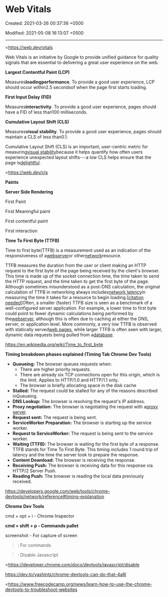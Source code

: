 # Web Vitals

Created: 2021-03-26 00:37:36 +0500

Modified: 2021-05-08 16:13:07 +0500

---

<https://web.dev/vitals

Web Vitals is an initiative by Google to provide unified guidance for quality signals that are essential to delivering a great user experience on the web.



**Largest Contentful Paint (LCP)**

Measures**loadingperformance**. To provide a good user experience, LCP should occur within2.5 secondsof when the page first starts loading.



**First Input Delay (FID)**

Measures**interactivity**. To provide a good user experience, pages should have a FID of less than100 milliseconds.



**Cumulative Layout Shift (CLS)**

Measures**visual stability**. To provide a good user experience, pages should maintain a CLS of less than0.1.



Cumulative Layout Shift (CLS) is an important, user-centric metric for measuring[visual stability](https://web.dev/user-centric-performance-metrics/#types-of-metrics)because it helps quantify how often users experience unexpected layout shifts---a low CLS helps ensure that the page is[delightful](https://web.dev/user-centric-performance-metrics/#questions).



<https://web.dev/cls



**Paints**

**Server Side Rendering**

First Paint

First Meaningful paint

First contentful paint

First interaction



**Time To First Byte (TTFB)**

Time to first byte(TTFB) is a measurement used as an indication of the responsiveness of a[webserver](https://en.wikipedia.org/wiki/Webserver)or other[network](https://en.wikipedia.org/wiki/Computer_network)resource.



TTFB measures the duration from the user or client making an HTTP request to the first byte of the page being received by the client's browser. This time is made up of the socket connection time, the time taken to send the HTTP request, and the time taken to get the first byte of the page. Although sometimes misunderstood as a post-DNS calculation, the original calculation of TTFB in networking always includes[network latency](https://en.wikipedia.org/wiki/Network_latency)in measuring the time it takes for a resource to begin loading.[[citation needed](https://en.wikipedia.org/wiki/Wikipedia:Citation_needed)]Often, a smaller (faster) TTFB size is seen as a benchmark of a well-configured server application. For example, a lower time to first byte could point to fewer dynamic calculations being performed by the[webserver](https://en.wikipedia.org/wiki/Dynamic_web_page), although this is often due to caching at either the DNS, server, or application level. More commonly, a very low TTFB is observed with statically served[web pages](https://en.wikipedia.org/wiki/Web_page), while larger TTFB is often seen with larger, dynamic data requests being pulled from a[database](https://en.wikipedia.org/wiki/Database).



<https://en.wikipedia.org/wiki/Time_to_first_byte>



**Timing breakdown phases explained (Timing Tab Chrome Dev Tools)**
-   **Queueing:** The browser queues requests when:
    -   There are higher priority requests.
    -   There are already six TCP connections open for this origin, which is the limit. Applies to HTTP/1.0 and HTTP/1.1 only.
    -   The browser is briefly allocating space in the disk cache
-   **Stalled:** The request could be stalled for any of the reasons described inQueueing.
-   **DNS Lookup:** The browser is resolving the request's IP address.
-   **Proxy negotiation:** The browser is negotiating the request with a[proxy server](https://en.wikipedia.org/wiki/Proxy_server).
-   **Request sent:** The request is being sent.
-   **ServiceWorker Preparation:** The browser is starting up the service worker.
-   **Request to ServiceWorker:** The request is being sent to the service worker.
-   **Waiting (TTFB):** The browser is waiting for the first byte of a response. TTFB stands for Time To First Byte. This timing includes 1 round trip of latency and the time the server took to prepare the response.
-   **Content Download:** The browser is receiving the response.
-   **Receiving Push:** The browser is receiving data for this response via HTTP/2 Server Push.
-   **Reading Push:** The browser is reading the local data previously received.



<https://developers.google.com/web/tools/chrome-devtools/network/reference#timing-explanation>



**Chrome Dev Tools**

cmd + opt + i - Chrome Inspector

**cmd + shift + p - Commands pallet**

screenshot - For capture of screen

> : For commands



>: Disable Javascript

<https://developer.chrome.com/docs/devtools/javascript/disable



<https://dev.to/yashints/chrome-devtools-can-do-that-4a8l>

<https://www.freecodecamp.org/news/learn-how-to-use-the-chrome-devtools-to-troubleshoot-websites
